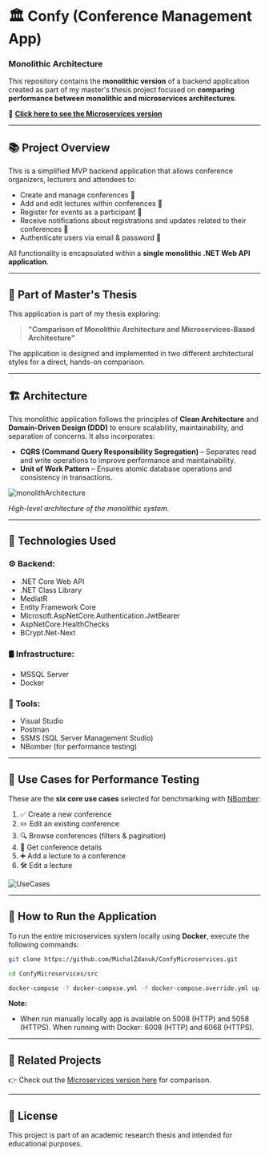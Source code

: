 # 🏛️ Confy (Conference Management App)
### Monolithic Architecture

This repository contains the **monolithic version** of a backend application created as part of my master's thesis project focused on **comparing performance between monolithic and microservices architectures**.

📌 **[Click here to see the Microservices version](https://github.com/MichalZdanuk/ConfyMicroservices)**

---

## 📚 Project Overview

This is a simplified MVP backend application that allows conference organizers, lecturers and attendees to:

- Create and manage conferences 📝  
- Add and edit lectures within conferences 🎤  
- Register for events as a participant 🙋
- Receive notifications about registrations and updates related to their conferences 📣
- Authenticate users via email & password 🔐

All functionality is encapsulated within a **single monolithic .NET Web API application**.

---

## 🧠 Part of Master's Thesis

This application is part of my thesis exploring:

> **"Comparison of Monolithic Architecture and Microservices-Based Architecture"**

The application is designed and implemented in two different architectural styles for a direct, hands-on comparison.

---

## 🏗️ Architecture  

This monolithic application follows the principles of **Clean Architecture** and **Domain-Driven Design (DDD)** to ensure scalability, maintainability, and separation of concerns. It also incorporates:  

- **CQRS (Command Query Responsibility Segregation)** – Separates read and write operations to improve performance and maintainability.  
- **Unit of Work Pattern** – Ensures atomic database operations and consistency in transactions. 

![monolithArchitecture](https://github.com/user-attachments/assets/068d01fc-889f-4a14-9612-52611de10938)

*High-level architecture of the monolithic system.* 

---

## 🔧 Technologies Used

### ⚙️ Backend:
- .NET Core Web API
- .NET Class Library
- MediatR
- Entity Framework Core
- Microsoft.AspNetCore.Authentication.JwtBearer
- AspNetCore.HealthChecks
- BCrypt.Net-Next

### 🛢️ Infrastructure:
- MSSQL Server
- Docker

### 🧪 Tools:
- Visual Studio
- Postman
- SSMS (SQL Server Management Studio)
- NBomber (for performance testing)

---

## 🧪 Use Cases for Performance Testing

These are the **six core use cases** selected for benchmarking with [NBomber](https://nbomber.com/):

1. ✅ Create a new conference  
2. ✏️ Edit an existing conference  
3. 🔍 Browse conferences (filters & pagination)  
4. 📄 Get conference details  
5. ➕ Add a lecture to a conference  
6. 🛠️ Edit a lecture

![UseCases](https://github.com/user-attachments/assets/87e04e46-9f95-477b-a9ad-9b20c13301e7)

---

## 🏃 How to Run the Application

To run the entire microservices system locally using **Docker**, execute the following commands:

```bash
git clone https://github.com/MichalZdanuk/ConfyMicroservices.git
```
```bash
cd ConfyMicroservices/src
```
```bash
docker-compose -f docker-compose.yml -f docker-compose.override.yml up
```

**Note:**
- When run manually locally app is available on 5008 (HTTP) and 5058 (HTTPS). When running with Docker: 6008 (HTTP) and 6068 (HTTPS).

---

## 🔗 Related Projects

👉 Check out the [Microservices version here](https://github.com/MichalZdanuk/ConfyMicroservices) for comparison.

---

## 📄 License

This project is part of an academic research thesis and intended for educational purposes.
